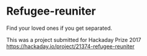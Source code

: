 # Refugee-reuniter
Find your loved ones if you get separated.

This was a project submitted for Hackaday Prize 2017 https://hackaday.io/project/21374-refugee-reuniter
